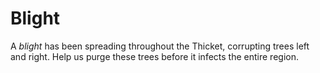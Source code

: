 # Blight

A *blight* has been spreading throughout the Thicket, corrupting trees left and right. Help us purge these trees before it infects the entire region.